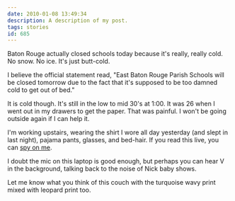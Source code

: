 ```yaml
---
date: 2010-01-08 13:49:34
description: A description of my post.
tags: stories
id: 685
---
```

Baton Rouge actually closed schools today because it's really, really cold.  No snow.  No ice.  It's just butt-cold.

I believe the official statement read, "East Baton Rouge Parish Schools will be closed tomorrow due to the fact that it's supposed to be too damned cold to get out of bed."

It is cold though.  It's still in the low to mid 30's at 1:00.  It was 26 when I went out in my drawers to get the paper.  That was painful.  I won't be going outside again if I can help it.
<!--more-->
I'm working upstairs, wearing the shirt I wore all day yesterday (and slept in last night), pajama pants, glasses, and bed-hair.  If you read this live, you can <a href="http://theskinnyonbenny.com/vidWebcam.php">spy on me</a>.

I doubt the mic on this laptop is good enough, but perhaps you can hear V in the background, talking back to the noise of Nick baby shows.

Let me know what you think of this couch with the turquoise wavy print mixed with leopard print too.